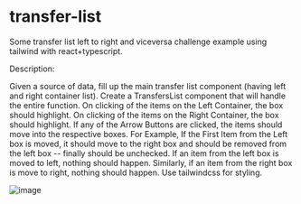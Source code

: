 # transfer-list
Some transfer list left to right and viceversa challenge example using tailwind with react+typescript.

Description:

Given a source of data, fill up the main transfer list component (having left and right container list).
Create a TransfersList component that will handle the entire function.
On clicking of the items on the Left Container, the box should highlight.
On clicking of the items on the Right Container, the box should highlight.
If any of the Arrow Buttons are clicked, the items should move into the respective boxes. For Example, If the First Item from the Left box is moved, it should move to the right box and should be removed from the left box -- finally should be unchecked.
If an item from the left box is moved to left, nothing should happen. Similarly, if an item from the right box is move to right, nothing should happen.
Use tailwindcss for styling.

![image](https://github.com/user-attachments/assets/b9b9167a-123f-41d5-b2bf-59dc81a44448)



